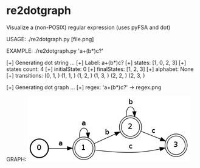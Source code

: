re2dotgraph
===========

Visualize a (non-POSIX) regular expression (uses pyFSA and dot)


USAGE:
./re2dotgraph.py <regex> [file.png]


EXAMPLE:
./re2dotgraph.py 'a+(b*)c?'

[+] Generating dot string ...
[+] Label: a+(b*)c?
[+] states: [1, 0, 2, 3]
[+] states count: 4
[+] initialState: 0
[+] finalStates: [1, 2, 3]
[+] alphabet: None
[+] transitions:
	(0, 1, <CharacterSet a>)
	(1, 1, <CharacterSet a>)
	(1, 2, <CharacterSet b>)
	(1, 3, <CharacterSet c>)
	(2, 2, <CharacterSet b>)
	(2, 3, <CharacterSet c>)

[+] Generating dot graph ...
[+] regex: 'a+(b*)c?' -> regex.png


GRAPH:
![Graph for regex 'a+(b*)c?'](regex.png "regex.png")

